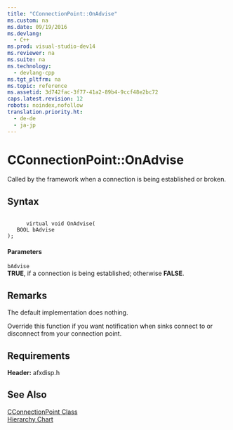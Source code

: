 ```yaml
---
title: "CConnectionPoint::OnAdvise"
ms.custom: na
ms.date: 09/19/2016
ms.devlang: 
  - C++
ms.prod: visual-studio-dev14
ms.reviewer: na
ms.suite: na
ms.technology: 
  - devlang-cpp
ms.tgt_pltfrm: na
ms.topic: reference
ms.assetid: 3d742fac-3f77-41a2-89b4-9ccf48e2bc72
caps.latest.revision: 12
robots: noindex,nofollow
translation.priority.ht: 
  - de-de
  - ja-jp
---
```

# CConnectionPoint::OnAdvise
Called by the framework when a connection is being established or broken.  
  
## Syntax  
  
```  
  
      virtual void OnAdvise(  
   BOOL bAdvise   
);  
```  
  
#### Parameters  
 `bAdvise`  
 **TRUE**, if a connection is being established; otherwise **FALSE**.  
  
## Remarks  
 The default implementation does nothing.  
  
 Override this function if you want notification when sinks connect to or disconnect from your connection point.  
  
## Requirements  
 **Header:** afxdisp.h  
  
## See Also  
 [CConnectionPoint Class](../vs140/CConnectionPoint-Class.md)   
 [Hierarchy Chart](../vs140/Hierarchy-Chart.md)
